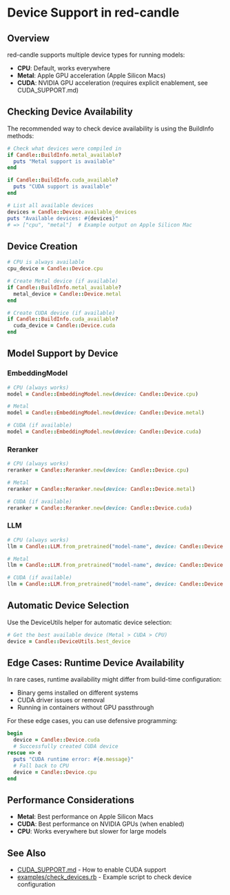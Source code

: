 # Device Support in red-candle

## Overview

red-candle supports multiple device types for running models:
- **CPU**: Default, works everywhere
- **Metal**: Apple GPU acceleration (Apple Silicon Macs)
- **CUDA**: NVIDIA GPU acceleration (requires explicit enablement, see CUDA_SUPPORT.md)

## Checking Device Availability

The recommended way to check device availability is using the BuildInfo methods:

```ruby
# Check what devices were compiled in
if Candle::BuildInfo.metal_available?
  puts "Metal support is available"
end

if Candle::BuildInfo.cuda_available?
  puts "CUDA support is available"
end

# List all available devices
devices = Candle::Device.available_devices
puts "Available devices: #{devices}"
# => ["cpu", "metal"]  # Example output on Apple Silicon Mac
```

## Device Creation

```ruby
# CPU is always available
cpu_device = Candle::Device.cpu

# Create Metal device (if available)
if Candle::BuildInfo.metal_available?
  metal_device = Candle::Device.metal
end

# Create CUDA device (if available)
if Candle::BuildInfo.cuda_available?
  cuda_device = Candle::Device.cuda
end
```

## Model Support by Device

### EmbeddingModel

```ruby
# CPU (always works)
model = Candle::EmbeddingModel.new(device: Candle::Device.cpu)

# Metal
model = Candle::EmbeddingModel.new(device: Candle::Device.metal)

# CUDA (if available)
model = Candle::EmbeddingModel.new(device: Candle::Device.cuda)
```

### Reranker

```ruby
# CPU (always works)
reranker = Candle::Reranker.new(device: Candle::Device.cpu)

# Metal
reranker = Candle::Reranker.new(device: Candle::Device.metal)

# CUDA (if available)
reranker = Candle::Reranker.new(device: Candle::Device.cuda)
```

### LLM

```ruby
# CPU (always works)
llm = Candle::LLM.from_pretrained("model-name", device: Candle::Device.cpu)

# Metal
llm = Candle::LLM.from_pretrained("model-name", device: Candle::Device.metal)

# CUDA (if available)
llm = Candle::LLM.from_pretrained("model-name", device: Candle::Device.cuda)
```

## Automatic Device Selection

Use the DeviceUtils helper for automatic device selection:

```ruby
# Get the best available device (Metal > CUDA > CPU)
device = Candle::DeviceUtils.best_device
```

## Edge Cases: Runtime Device Availability

In rare cases, runtime availability might differ from build-time configuration:
- Binary gems installed on different systems
- CUDA driver issues or removal
- Running in containers without GPU passthrough

For these edge cases, you can use defensive programming:

```ruby
begin
  device = Candle::Device.cuda
  # Successfully created CUDA device
rescue => e
  puts "CUDA runtime error: #{e.message}"
  # Fall back to CPU
  device = Candle::Device.cpu
end
```

## Performance Considerations

- **Metal**: Best performance on Apple Silicon Macs
- **CUDA**: Best performance on NVIDIA GPUs (when enabled)
- **CPU**: Works everywhere but slower for large models

## See Also

- [CUDA_SUPPORT.md](CUDA_SUPPORT.md) - How to enable CUDA support
- [examples/check_devices.rb](examples/check_devices.rb) - Example script to check device configuration